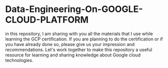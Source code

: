 # Data-Engineering-On-GOOGLE-CLOUD-PLATFORM
in this repository, I am sharing with you all the materials that I use while learning the GCP certification.
If you are planning to do the certification or if you have already done so, please give us your impression and recommendations.
Let's work together to make this repository a useful resource for learning and sharing knowledge about Google cloud technologies.
